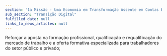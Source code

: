 ```yaml
---
section: '1a Missão - Uma Economia em Transformação Assente em Contas Equilibradas'
sub_section: "Transição Digital"
fulfilled_date: null
links_to_news_articles: null
---
```


Reforçar a aposta na formação profissional, qualificação e requalificação do mercado de trabalho e a oferta formativa especializada para trabalhadores do setor público e privado;